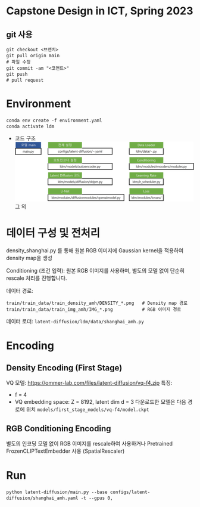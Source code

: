 # Capstone Design in ICT, Spring 2023
## git 사용
```
git checkout <브랜치>
git pull origin main
# 파일 수정
git commit -am "<코맨트>"
git push
# pull request
```

# Environment
```
conda env create -f environment.yaml
conda activate ldm
```
* 코드 구조
<br>![pic1](assets/architecture.jpg)
그 외

# 데이터 구성 및 전처리
density_shanghai.py 를 통해 원본 RGB 이미지에 Gaussian kernel을 적용하여 density map을 생성

Conditioning (조건 입력):
원본 RGB 이미지를 사용하며, 별도의 모델 없이 단순히 rescale 처리를 진행합니다.

데이터 경로:
```
train/train_data/train_density_amh/DENSITY_*.png   # Density map 경로
train/train_data/train_img_amh/IMG_*.png           # RGB 이미지 경로
```
데이터 로더:
``latent-diffusion/ldm/data/shanghai_amh.py``
# Encoding
## Density Encoding (First Stage)
VQ 모델: https://ommer-lab.com/files/latent-diffusion/vq-f4.zip
특징:
  - f = 4
  - VQ embedding space: Z = 8192, latent dim d = 3
다운로드한 모델은 다음 경로에 위치
``models/first_stage_models/vq-f4/model.ckpt``
## RGB Conditioning Encoding
별도의 인코딩 모델 없이 RGB 이미지를 rescale하여 사용하거나 Pretrained FrozenCLIPTextEmbedder 사용
(SpatialRescaler)


# Run
```
python latent-diffusion/main.py --base configs/latent-diffusion/shanghai_amh.yaml -t --gpus 0, 
```
